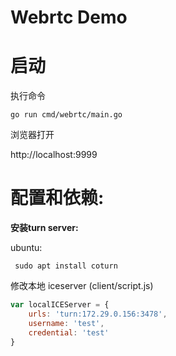 Webrtc Demo
==

启动
===

执行命令

`go run cmd/webrtc/main.go`

浏览器打开

http://localhost:9999


配置和依赖:
===


**安装turn server:**

ubuntu:

```
 sudo apt install coturn
```

修改本地 iceserver (client/script.js)


```javascript
var localICEServer = {
	urls: 'turn:172.29.0.156:3478',
	username: 'test',
	credential: 'test'
}
```


